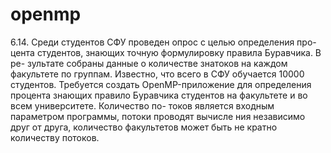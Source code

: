 # openmp
6.14. Среди студентов СФУ проведен опрос с целью определения про-
цента студентов, знающих точную формулировку правила Буравчика. В ре-
зультате собраны данные о количестве знатоков на каждом факультете по
группам. Известно, что всего в СФУ обучается 10000 студентов. Требуется
создать OpenMP-приложение для определения процента знающих правило
Буравчика студентов на факультете и во всем университете. Количество по-
токов является входным параметром программы, потоки проводят вычисле
ния независимо друг от друга, количество факультетов может быть не кратно
количеству потоков.

